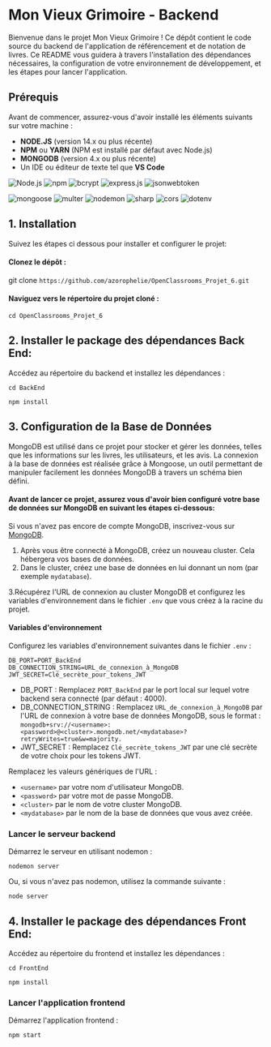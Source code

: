 # Mon Vieux Grimoire - Backend

Bienvenue dans le projet Mon Vieux Grimoire ! Ce dépôt contient le code source du backend de l'application de référencement et de notation de livres. Ce README vous guidera à travers l'installation des dépendances nécessaires, la configuration de votre environnement de développement, et les étapes pour lancer l'application.

## Prérequis
Avant de commencer, assurez-vous d'avoir installé les éléments suivants sur votre machine :


- **NODE.JS** (version 14.x ou plus récente)
- **NPM** ou **YARN** (NPM est installé par défaut avec Node.js)
- **MONGODB** (version 4.x ou plus récente)
- Un IDE ou éditeur de texte tel que **VS Code**

![Node.js](https://img.shields.io/badge/NODE.JS-blue?style=flat-square)
![npm](https://img.shields.io/badge/NPM-grey)
![bcrypt](https://img.shields.io/badge/BCRYPT-black)
![express.js](https://img.shields.io/badge/EXPRESS.JS-darkgreen)
![jsonwebtoken](https://img.shields.io/badge/JSONWEBTOKEN-red)

![mongoose](https://img.shields.io/badge/MONGOOSE-blue)
![multer](https://img.shields.io/badge/MULTER-grey)
![nodemon](https://img.shields.io/badge/NODEMON-black)
![sharp](https://img.shields.io/badge/SHARP-darkgreen)
![cors](https://img.shields.io/badge/CORS-red)
![dotenv](https://img.shields.io/badge/DOTENV-blue)








## 1. Installation

Suivez les étapes ci dessous pour installer et configurer le projet:

#### Clonez le dépôt : 
git clone ```https://github.com/azorophelie/OpenClassrooms_Projet_6.git```

#### Naviguez vers le répertoire du projet cloné :
```cd OpenClassrooms_Projet_6```

## 2. Installer le package des dépendances Back End:
Accédez au répertoire du backend et installez les dépendances :

```cd BackEnd```

```npm install```
## 3. Configuration de la Base de Données
MongoDB est utilisé dans ce projet pour stocker et gérer les données, telles que les informations sur les livres, les utilisateurs, et les avis. La connexion à la base de données est réalisée grâce à Mongoose, un outil permettant de manipuler facilement les données MongoDB à travers un schéma bien défini.
#### Avant de lancer ce projet, assurez vous d'avoir bien configuré votre base de données sur MongoDB en suivant les étapes ci-dessous: 
 Si vous n'avez pas encore de compte MongoDB, inscrivez-vous sur [MongoDB](https://account.mongodb.com/account/register).

1. Après vous être connecté à MongoDB, créez un nouveau cluster. Cela hébergera vos bases de données.
2.  Dans le cluster, créez une base de données en lui donnant un nom (par exemple `mydatabase`).
   
3.Récupérez l'URL de connexion au cluster MongoDB et configurez les variables d'environnement dans le fichier `.env` que vous créez à la racine du projet.
   
#### Variables d'environnement
Configurez les variables d'environnement suivantes dans le fichier `.env` :

```plaintext
DB_PORT=PORT_BackEnd
DB_CONNECTION_STRING=URL_de_connexion_à_MongoDB
JWT_SECRET=Clé_secrète_pour_tokens_JWT
```
* DB_PORT : Remplacez ```PORT_BackEnd``` par le port local sur lequel votre backend sera connecté (par défaut : 4000).
* DB_CONNECTION_STRING : Remplacez ```URL_de_connexion_à_MongoDB``` par l'URL de connexion à votre base de données MongoDB, sous le format :
```mongodb+srv://<username>:<password>@<cluster>.mongodb.net/<mydatabase>?retryWrites=true&w=majority.```
* JWT_SECRET : Remplacez ```Clé_secrète_tokens_JWT``` par une clé secrète de votre choix pour les tokens JWT.

Remplacez les valeurs génériques de l'URL :

- `<username>` par votre nom d'utilisateur MongoDB.
- `<password>` par votre mot de passe MongoDB.
- `<cluster>` par le nom de votre cluster MongoDB.
- `<mydatabase>` par le nom de la base de données que vous avez créée.

### Lancer le serveur backend
Démarrez le serveur en utilisant nodemon :

```nodemon server```

Ou, si vous n'avez pas nodemon, utilisez la commande suivante :

```node server ```

## 4. Installer le package des dépendances Front End:
Accédez au répertoire du frontend et installez les dépendances :

```cd FrontEnd```

```npm install```

### Lancer l'application frontend
Démarrez l'application frontend :

```npm start```

